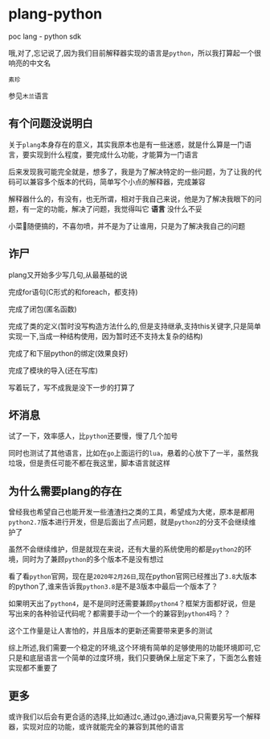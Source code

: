 # plang-python
  poc lang - python sdk

  哦,对了,忘记说了,因为我们目前解释器实现的语言是`python`，所以我打算起一个很响亮的中文名

  `素珍`

  参见`木兰`语言

## 有个问题没说明白

  关于`plang`本身存在的意义，其实我原本也是有一些迷惑，就是什么算是一门语言，要实现到什么程度，要完成什么功能，才能算为一门语言

  后来发现我可能完全就是，想多了，我是为了解决特定的一些问题，为了让我的代码可以兼容多个版本的代码，简单写个小点的解释器，完成兼容

  解释器什么的，有没有，也无所谓，相对于我自己来说，他是为了解决我眼下的问题，有一定的功能，解决了问题，我觉得叫它 **语言** 没什么不妥

  小菜🐔随便搞的，不喜勿喷，并不是为了让谁用，只是为了解决我自己的问题

## 诈尸

  plang又开始多少写几句,从最基础的说

  完成for语句(C形式的和foreach，都支持)

  完成了闭包(匿名函数)

  完成了类的定义(暂时没写构造方法什么的,但是支持继承,支持this关键字,只是简单实现一下,当成一种结构使用，因为暂时还不支持太复杂的结构)

  完成了和下层python的绑定(效果良好)

  完成了模块的导入(还在写库)

  写着玩了，写不成我是没下一步的打算了

## 坏消息

  试了一下，效率感人，比`python`还要慢，慢了几个加号

  同时也测试了其他语言，比如在`go`上面运行的`lua`，悬着的心放下了一半，虽然我垃圾，但是责任可能不都在我这里，脚本语言就这样


## 为什么需要plang的存在

  曾经我也希望自己也能开发一些渣渣扫之类的工具，希望成为大佬，原本是都用`python2.7`版本进行开发，但是后面出了点问题，就是`python2`的分支不会继续维护了

  虽然不会继续维护，但是就现在来说，还有大量的系统使用的都是`python2`的环境，同时为了兼顾`python`的多个版本不是没有想过

  看了看`python`官网，现在是`2020年2月26日`,现在python官网已经推出了`3.8`大版本的python了,谁来告诉我`python3.8`是不是3版本中最后一个版本了？

  如果明天出了`python4`，是不是同时还需要兼顾`python4`？框架方面都好说，但是写出来的各种验证代码呢？都需要手动一个一个的兼容到`python4`吗？？

  这个工作量是让人害怕的，并且版本的更新还需要带来更多的测试

  综上所述,我们需要一个稳定的环境,这个环境有简单的足够使用的功能环境即可,它只是和底层语言一个简单的过度环境，我们只要确保上层定下来了，下面怎么套娃实现都不重要了

## 更多

  或许我们以后会有更合适的选择,比如通过c,通过go,通过java,只需要另写一个解释器，实现对应的功能，或许就能完全的兼容到其他的语言
